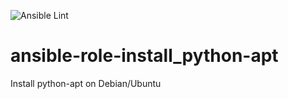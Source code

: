 ![Ansible Lint](https://github.com/johanneskastl/ansible-role-install_python-apt/workflows/Ansible%20Lint/badge.svg)

# ansible-role-install_python-apt
Install python-apt on Debian/Ubuntu
